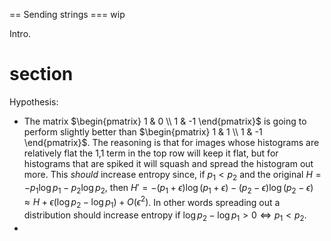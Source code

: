 == Sending strings
=== wip

Intro.

# section

Hypothesis:

- The matrix $\begin{pmatrix} 1 & 0 \\ 1 & -1 \end{pmatrix}$ is going to perform slightly better than $\begin{pmatrix} 1 & 1 \\ 1 & -1 \end{pmatrix}$. The reasoning is that for images whose histograms are relatively flat the 1,1 term in the top row will keep it flat, but for histograms that are spiked it will squash and spread the histogram out more. This *should* increase entropy since, if $p_1 < p_2$ and the original $H = -p_1 \log p_1 - p_2 \log p_2$, then $H' = -(p_1 + \epsilon) \log(p_1 + \epsilon) - (p_2 - \epsilon) \log(p_2 - \epsilon) \approx H + \epsilon (\log{p_2} - \log{p_1}) + O(\epsilon^2)$. In other words spreading out a distribution should increase entropy if $\log{p_2} - \log{p_1} > 0 \iff p_1 < p_2$.
- 